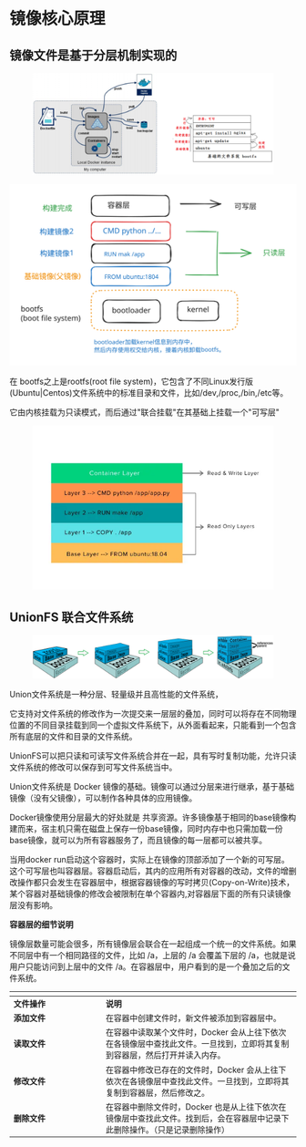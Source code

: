 # 镜像核心原理

## 镜像文件是基于分层机制实现的

<figure><img src="../../../.gitbook/assets/image (18).png" alt=""><figcaption></figcaption></figure>

<img src="../../../.gitbook/assets/file.excalidraw (1).svg" alt="" class="gitbook-drawing">

在 bootfs之上是rootfs(root file system)，它包含了不同Linux发行版(Ubuntu|Centos)文件系统中的标准目录和文件，比如/dev,/proc,/bin,/etc等。

它由内核挂载为只读模式，而后通过"联合挂载"在其基础上挂载一个"可写层"

<figure><img src="../../../.gitbook/assets/image (19).png" alt=""><figcaption></figcaption></figure>

## UnionFS 联合文件系统

<figure><img src="../../../.gitbook/assets/image (20).png" alt=""><figcaption></figcaption></figure>

Union文件系统是一种分层、轻量级并且高性能的文件系统，

它支持对文件系统的修改作为一次提交来一层层的叠加，同时可以将存在不同物理位置的不同目录挂载到同一个虚拟文件系统下，从外面看起来，只能看到一个包含所有底层的文件和目录的文件系统。

UnionFS可以把只读和可读写文件系统合并在一起，具有写时复制功能，允许只读文件系统的修改可以保存到可写文件系统当中。



Union文件系统是 Docker 镜像的基础。镜像可以通过分层来进行继承，基于基础镜像（没有父镜像），可以制作各种具体的应用镜像。

Docker镜像使用分层最大的好处就是 共享资源。许多镜像基于相同的base镜像构建而来，宿主机只需在磁盘上保存一份base镜像，同时内存中也只需加载一份base镜像，就可以为所有容器服务了，而且镜像的每一层都可以被共享。

当用docker run启动这个容器时，实际上在镜像的顶部添加了一个新的可写层。这个可写层也叫容器层。容器启动后，其内的应用所有对容器的改动，文件的增删改操作都只会发生在容器层中，根据容器镜像的写时拷贝(Copy-on-Write)技术，某个容器对基础镜像的修改会被限制在单个容器内,对容器层下面的所有只读镜像层没有影响。



**容器层的细节说明**

镜像层数量可能会很多，所有镜像层会联合在一起组成一个统一的文件系统。如果不同层中有一个相同路径的文件，比如 /a，上层的 /a 会覆盖下层的 /a，也就是说用户只能访问到上层中的文件 /a。在容器层中，用户看到的是一个叠加之后的文件系统。

<table data-header-hidden><thead><tr><th width="148"></th><th></th></tr></thead><tbody><tr><td><strong>文件操作</strong></td><td><strong>说明</strong></td></tr><tr><td><strong>添加文件</strong></td><td>在容器中创建文件时，新文件被添加到容器层中。</td></tr><tr><td><strong>读取文件</strong></td><td>在容器中读取某个文件时，Docker 会从上往下依次在各镜像层中查找此文件。一旦找到，立即将其复制到容器层，然后打开并读入内存。</td></tr><tr><td><strong>修改文件</strong></td><td>在容器中修改已存在的文件时，Docker 会从上往下依次在各镜像层中查找此文件。一旦找到，立即将其复制到容器层，然后修改之。</td></tr><tr><td><strong>删除文件</strong></td><td>在容器中删除文件时，Docker 也是从上往下依次在镜像层中查找此文件。找到后，会在容器层中记录下此删除操作。（只是记录删除操作）</td></tr></tbody></table>
